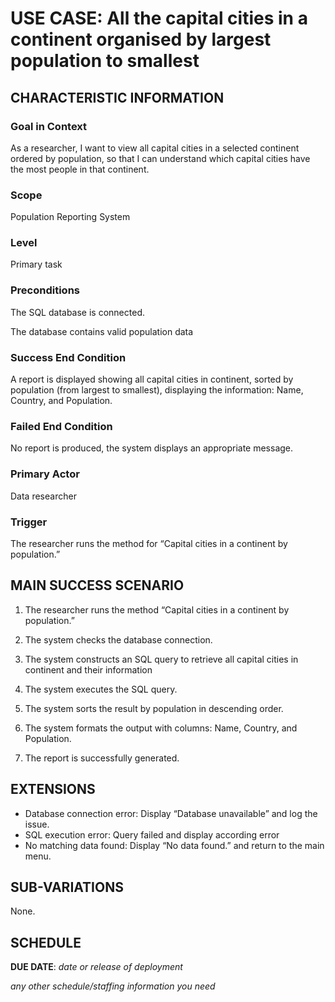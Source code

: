 # USE CASE: All the capital cities in a continent organised by largest population to smallest

## CHARACTERISTIC INFORMATION

### Goal in Context


As a researcher, I want to view all capital cities in a selected continent ordered by population, so that I can understand which capital cities have the most people in that continent.


### Scope

Population Reporting System

### Level

Primary task

### Preconditions

The SQL database is connected.

The database contains valid population data

### Success End Condition

A report is displayed showing all capital cities in continent, sorted by population (from largest to smallest), displaying the information: Name, Country, and Population.

### Failed End Condition

No report is produced, the system displays an appropriate message.

### Primary Actor

Data researcher

### Trigger

The researcher runs the method for “Capital cities in a continent by population.”

## MAIN SUCCESS SCENARIO

1. The researcher runs the method “Capital cities in a continent by population.”

2. The system checks the database connection.

3. The system constructs an SQL query to retrieve all capital cities in continent and their information

4. The system executes the SQL query.

5. The system sorts the result by population in descending order.

6. The system formats the output with columns: Name, Country, and Population.

7. The report is successfully generated.

## EXTENSIONS

- Database connection error: Display “Database unavailable” and log the issue.
- SQL execution error: Query failed and display according error
- No matching data found: Display “No data found.” and return to the main menu.

## SUB-VARIATIONS

None.

## SCHEDULE

**DUE DATE**: *date or release of deployment*

*any other schedule/staffing information you need*
